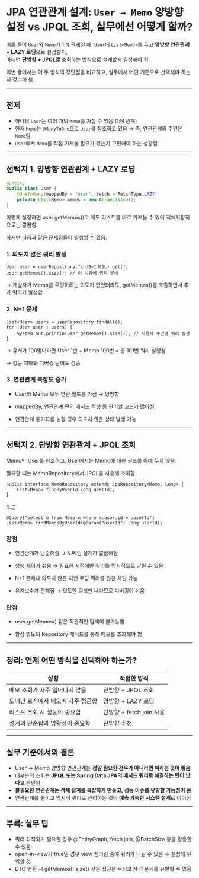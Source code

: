 
# JPA 연관관계 설계: `User → Memo` 양방향 설정 vs JPQL 조회, 실무에선 어떻게 할까?

예를 들어 `User`와 `Memo`가 1:N 관계일 때, `User`에 `List<Memo>`를 두고 **양방향 연관관계 + LAZY 로딩**으로 설정할지,  
아니면 **단방향 + JPQL로 조회**하는 방식으로 설계할지 결정해야 함.

이번 글에서는 이 두 방식의 장단점을 비교하고, 실무에서 어떤 기준으로 선택해야 하는지 정리해 봄.

---

## 전제

- 하나의 `User`는 여러 개의 `Memo`를 가질 수 있음 (1:N 관계)
- 현재 `Memo`는 `@ManyToOne`으로 `User`를 참조하고 있음 → 즉, 연관관계의 주인은 `Memo`임
- `User`에서 `Memo`를 직접 가져올 필요가 있는지 고민해야 하는 상황임

---

## 선택지 1. 양방향 연관관계 + LAZY 로딩

```java
@Entity
public class User {
    @OneToMany(mappedBy = "user", fetch = FetchType.LAZY)
    private List<Memo> memos = new ArrayList<>();
}
````

이렇게 설정하면 user.getMemos()로 메모 리스트를 바로 가져올 수 있어 객체지향적으로는 깔끔함.

하지만 다음과 같은 문제점들이 발생할 수 있음.

  

### **1. 의도치 않은 쿼리 발생**

```
User user = userRepository.findById(1L).get();
user.getMemos().size(); // 이 시점에 쿼리 발생
```

→ 개발자가 Memo를 로딩하려는 의도가 없었더라도, getMemos()를 호출하면서 추가 쿼리가 발생함

  

### **2. N+1 문제**

```
List<User> users = userRepository.findAll();
for (User user : users) {
    System.out.println(user.getMemos().size()); // 사용자 수만큼 쿼리 발생
}
```

→ 유저가 100명이라면 User 1번 + Memo 100번 = 총 101번 쿼리 실행됨

→ 성능 저하와 디버깅 난이도 상승

  

### **3. 연관관계 복잡도 증가**

- User와 Memo 모두 연관 필드를 가짐 → 양방향
    
- mappedBy, 연관관계 편의 메서드 작성 등 관리할 코드가 많아짐
    
- 연관관계 동기화를 놓칠 경우 의도치 않은 상태 발생 가능
    

---

## **선택지 2. 단방향 연관관계 + JPQL 조회**

  

Memo만 User를 참조하고, User에서는 Memo에 대한 필드를 아예 두지 않음.

필요할 때는 MemoRepository에서 JPQL을 사용해 조회함.

```
public interface MemoRepository extends JpaRepository<Memo, Long> {
    List<Memo> findByUserId(Long userId);
}
```

또는

```
@Query("select m from Memo m where m.user.id = :userId")
List<Memo> findMemosByUserId(@Param("userId") Long userId);
```

### **장점**

- 연관관계가 단순해짐 → 도메인 설계가 깔끔해짐
    
- 성능 제어가 쉬움 → 필요한 시점에만 쿼리를 명시적으로 날릴 수 있음
    
- N+1 문제나 의도치 않은 지연 로딩 쿼리를 원천 차단 가능
    
- 유지보수가 편해짐 → 의도한 쿼리만 나가므로 디버깅이 쉬움
    

  

### **단점**

- user.getMemos() 같은 직관적인 탐색이 불가능함
    
- 항상 별도의 Repository 메서드를 통해 메모를 조회해야 함
    

---

## **정리: 언제 어떤 방식을 선택해야 하는가?**

|**상황**|**적합한 방식**|
|---|---|
|메모 조회가 자주 일어나지 않음|단방향 + JPQL 조회|
|도메인 로직에서 메모에 자주 접근함|양방향 + LAZY 로딩|
|리스트 조회 시 성능이 중요함|단방향 + fetch join 사용|
|설계의 단순함과 명확성이 중요함|단방향 추천|

---

## **실무 기준에서의 결론**

- User → Memo 양방향 연관관계는 **정말 필요한 경우가 아니라면 피하는 것이 좋음**
- 대부분의 조회는 **JPQL 또는 Spring Data JPA의 메서드 쿼리로 해결하는 편이 낫다**고 판단됨
- **불필요한 연관관계는 객체 설계를 복잡하게 만들고, 성능 이슈를 유발할 가능성이 큼**
- 연관관계를 줄이고 명시적 쿼리로 관리하는 것이 **예측 가능한 시스템 설계**로 이어짐

---

## **부록: 실무 팁**

- 쿼리 최적화가 필요한 경우 @EntityGraph, fetch join, @BatchSize 등을 활용할 수 있음
- open-in-view가 true일 경우 view 렌더링 중에 쿼리가 나갈 수 있음 → 설정에 유의할 것
- DTO 변환 시 getMemos().size() 같은 접근은 무심코 N+1 문제를 유발할 수 있음